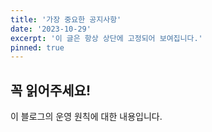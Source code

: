 ```yaml
---
title: '가장 중요한 공지사항'
date: '2023-10-29'
excerpt: '이 글은 항상 상단에 고정되어 보여집니다.'
pinned: true
---
```


## 꼭 읽어주세요!

이 블로그의 운영 원칙에 대한 내용입니다.
